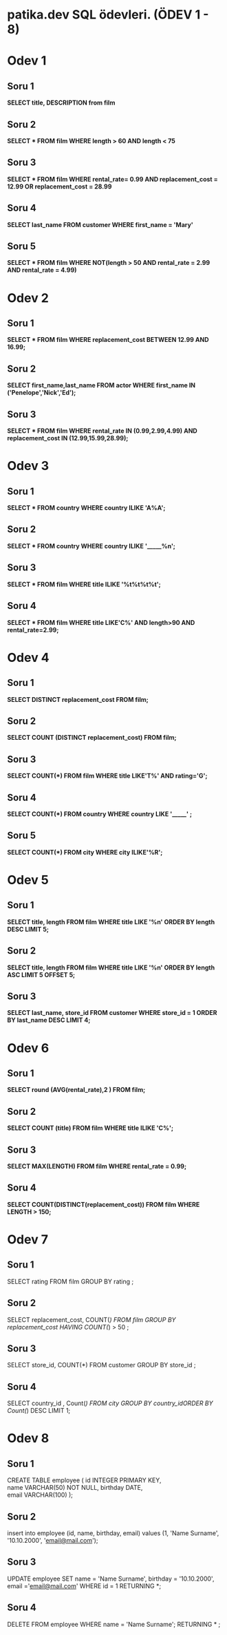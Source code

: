 # patika.dev SQL ödevleri. (ÖDEV 1 - 8)


# Odev 1

## Soru 1
**SELECT title, DESCRIPTION from film**

## Soru 2
**SELECT * FROM film WHERE length > 60 AND length < 75**

## Soru 3
**SELECT * FROM film WHERE rental_rate= 0.99 AND replacement_cost = 12.99 OR replacement_cost = 28.99**

## Soru 4
**SELECT last_name FROM customer WHERE first_name = 'Mary'**

## Soru 5
**SELECT * FROM film WHERE NOT(length > 50 AND rental_rate = 2.99 AND rental_rate = 4.99)**


# Odev 2

## Soru 1
**SELECT * FROM film WHERE replacement_cost BETWEEN 12.99 AND 16.99;**

## Soru 2
**SELECT first_name,last_name FROM actor WHERE first_name IN ('Penelope','Nick','Ed');**

## Soru 3
**SELECT * FROM film WHERE rental_rate IN (0.99,2.99,4.99) AND replacement_cost IN (12.99,15.99,28.99);**


# Odev 3

## Soru 1
**SELECT * FROM country WHERE country ILIKE 'A%A';**

## Soru 2
**SELECT * FROM country WHERE country ILIKE '_____%n';**

## Soru 3
**SELECT * FROM film WHERE title ILIKE '%t%t%t%t';**

## Soru 4
**SELECT * FROM film WHERE title LIKE'C%' AND length>90 AND rental_rate=2.99;**


# Odev 4

## Soru 1
**SELECT DISTINCT replacement_cost FROM film;**

## Soru 2
**SELECT COUNT (DISTINCT replacement_cost) FROM film;**

## Soru 3
**SELECT COUNT(*) FROM film WHERE title LIKE'T%' AND rating='G';**

## Soru 4
**SELECT COUNT(*) FROM country WHERE country LIKE '_____' ;**

## Soru 5

**SELECT COUNT(*) FROM city WHERE city ILIKE'%R';**



# Odev 5

## Soru 1
**SELECT title, length FROM film WHERE title LIKE '%n' ORDER BY length DESC LIMIT 5;**

## Soru 2
**SELECT title, length FROM film WHERE title LIKE '%n' ORDER BY length ASC LIMIT 5 OFFSET 5;**

## Soru 3
**SELECT last_name, store_id FROM customer WHERE store_id = 1 ORDER BY last_name DESC LIMIT 4;**


# Odev 6

## Soru 1
**SELECT round (AVG(rental_rate),2 ) FROM film;**

## Soru 2
**SELECT COUNT (title) FROM film WHERE title  ILIKE 'C%';**

## Soru 3
**SELECT MAX(LENGTH) FROM film WHERE rental_rate = 0.99;**

## Soru 4
**SELECT COUNT(DISTINCT(replacement_cost)) FROM film  WHERE LENGTH > 150;**



# Odev 7

## Soru 1
SELECT rating FROM film GROUP BY rating ;

## Soru 2
SELECT replacement_cost, COUNT(*) FROM film GROUP BY replacement_cost HAVING COUNT(*) > 50 ;

## Soru 3
SELECT store_id, COUNT(*) FROM customer GROUP BY store_id ;

## Soru 4
SELECT country_id , Count(*) FROM city GROUP BY country_idORDER BY Count(*) DESC LIMIT 1;



# Odev 8

## Soru 1
CREATE TABLE employee (
id INTEGER PRIMARY KEY,  
name VARCHAR(50) NOT NULL, 
birthday DATE,  
email VARCHAR(100)
);

## Soru 2
insert into employee (id, name, birthday, email) values (1, 'Name Surname', '10.10.2000', 'email@mail.com');

## Soru 3
UPDATE employee
SET name = 'Name Surname',
	birthday = '10.10.2000',
		email ='email@mail.com'
WHERE id = 1
RETURNING *;

## Soru 4
DELETE FROM employee
WHERE name = 'Name Surname';
RETURNING * ;

